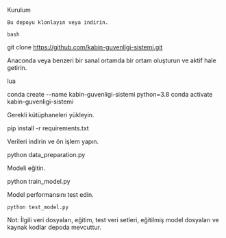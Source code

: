Kurulum

    Bu depoyu klonlayın veya indirin.

    bash

git clone https://github.com/kabin-guvenligi-sistemi.git

Anaconda veya benzeri bir sanal ortamda bir ortam oluşturun ve aktif hale getirin.

lua

conda create --name kabin-guvenligi-sistemi python=3.8
conda activate kabin-guvenligi-sistemi

Gerekli kütüphaneleri yükleyin.

pip install -r requirements.txt

Verileri indirin ve ön işlem yapın.

python data_preparation.py

Modeli eğitin.

python train_model.py

Model performansını test edin.

    python test_model.py

Not: İlgili veri dosyaları, eğitim, test veri setleri, eğitilmiş model dosyaları ve kaynak kodlar depoda mevcuttur.
